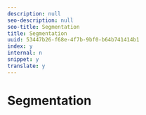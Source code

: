 ```yaml
---
description: null
seo-description: null
seo-title: Segmentation
title: Segmentation
uuid: 53447b26-f68e-4f7b-9bf0-b64b741414b1
index: y
internal: n
snippet: y
translate: y
---
```


# Segmentation



